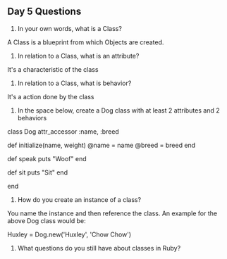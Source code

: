 ## Day 5 Questions

1. In your own words, what is a Class?

A Class is a blueprint from which Objects are created.

1. In relation to a Class, what is an attribute?

It's a characteristic of the class

1. In relation to a Class, what is behavior?

It's a action done by the class

1. In the space below, create a Dog class with at least 2 attributes and 2 behaviors

class Dog
  attr_accessor :name, :breed

  def initialize(name, weight)
    @name = name
    @breed = breed
  end

  def speak
    puts "Woof"
  end

  def sit
    puts "Sit"
  end

end

1. How do you create an instance of a class?

You name the instance and then reference the class. An example for the above Dog class would be:

Huxley = Dog.new('Huxley', 'Chow Chow')

1. What questions do you still have about classes in Ruby?
